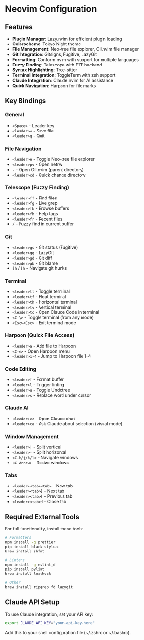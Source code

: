 # Neovim Configuration

## Features

- **Plugin Manager**: Lazy.nvim for efficient plugin loading
- **Colorscheme**: Tokyo Night theme
- **File Management**: Neo-tree file explorer, Oil.nvim file manager
- **Git Integration**: Gitsigns, Fugitive, LazyGit
- **Formatting**: Conform.nvim with support for multiple languages
- **Fuzzy Finding**: Telescope with FZF backend
- **Syntax Highlighting**: Tree-sitter
- **Terminal Integration**: ToggleTerm with zsh support
- **Claude Integration**: Claude.nvim for AI assistance
- **Quick Navigation**: Harpoon for file marks

## Key Bindings

### General
- `<Space>` - Leader key
- `<leader>w` - Save file
- `<leader>q` - Quit

### File Navigation
- `<leader>e` - Toggle Neo-tree file explorer
- `<leader>pv` - Open netrw
- `-` - Open Oil.nvim (parent directory)
- `<leader>cd` - Quick change directory

### Telescope (Fuzzy Finding)
- `<leader>ff` - Find files
- `<leader>fg` - Live grep
- `<leader>fb` - Browse buffers
- `<leader>fh` - Help tags
- `<leader>fr` - Recent files
- `/` - Fuzzy find in current buffer

### Git
- `<leader>gs` - Git status (Fugitive)
- `<leader>gg` - LazyGit
- `<leader>gd` - Git diff
- `<leader>gb` - Git blame
- `]h` / `[h` - Navigate git hunks

### Terminal
- `<leader>tt` - Toggle terminal
- `<leader>tf` - Float terminal
- `<leader>th` - Horizontal terminal
- `<leader>tv` - Vertical terminal
- `<leader>tc` - Open Claude Code in terminal
- `<C-\>` - Toggle terminal (from any mode)
- `<Esc><Esc>` - Exit terminal mode

### Harpoon (Quick File Access)
- `<leader>a` - Add file to Harpoon
- `<C-e>` - Open Harpoon menu
- `<leader>1-4` - Jump to Harpoon file 1-4

### Code Editing
- `<leader>f` - Format buffer
- `<leader>l` - Trigger linting
- `<leader>u` - Toggle Undotree
- `<leader>s` - Replace word under cursor

### Claude AI
- `<leader>cc` - Open Claude chat
- `<leader>ca` - Ask Claude about selection (visual mode)

### Window Management
- `<leader>|` - Split vertical
- `<leader>-` - Split horizontal
- `<C-h/j/k/l>` - Navigate windows
- `<C-Arrow>` - Resize windows

### Tabs
- `<leader><tab><tab>` - New tab
- `<leader><tab>]` - Next tab
- `<leader><tab>[` - Previous tab
- `<leader><tab>d` - Close tab

## Required External Tools

For full functionality, install these tools:

```bash
# Formatters
npm install -g prettier
pip install black stylua
brew install shfmt

# Linters
npm install -g eslint_d
pip install pylint
brew install luacheck

# Other
brew install ripgrep fd lazygit
```

## Claude API Setup

To use Claude integration, set your API key:

```bash
export CLAUDE_API_KEY="your-api-key-here"
```

Add this to your shell configuration file (~/.zshrc or ~/.bashrc).